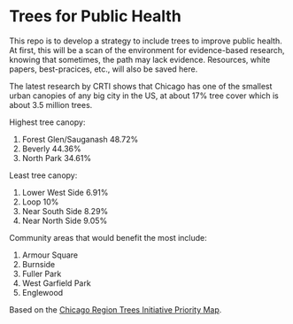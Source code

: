 # Trees for Public Health

This repo is to develop a strategy to include trees to improve public health. At first, this will be a scan of the environment for evidence-based research, knowing that sometimes, the path may lack evidence. Resources, white papers, best-pracices, etc., will also be saved here.

The latest research by CRTI shows that Chicago has one of the smallest urban canopies of any big city in the US, at about 17% tree cover which is about 3.5 million trees.

Highest tree canopy:
1.  Forest Glen/Sauganash 48.72%
2.  Beverly 44.36%
3.  North Park 34.61%

Least tree canopy:
1. Lower West Side 6.91%
2. Loop 10%
3. Near South Side 8.29%
4. Near North Side 9.05%

Community areas that would benefit the most include:
1. Armour Square
2. Burnside
3. Fuller Park
4. West Garfield Park
5. Englewood

Based on the [Chicago Region Trees Initiative Priority Map](https://mortonarb.maps.arcgis.com/apps/View/index.html?appid=0700702eb8fa4c31a4d957d71a09d690).
